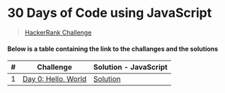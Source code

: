 # 30 Days of Code using JavaScript

> [HackerRank Challenge](https://www.hackerrank.com/domains/tutorials/30-days-of-code "HackRank")

#### Below is a table containing the link to the challanges and the solutions

| #   | Challenge                                                                           | Solution - JavaScript                                                    |
| --- | ----------------------------------------------------------------------------------- | ------------------------------------------------------------------------ |
| 1   | [Day 0: Hello, World](https://www.hackerrank.com/challenges/30-hello-world/problem) | [Solution](https://www.hackerrank.com/challenges/30-hello-world/problem) |
